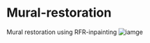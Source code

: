 # Mural-restoration
Mural restoration using RFR-inpainting
![iamge](https://github.com/zhangbaijin/Mural-restoration/result.jpg)
